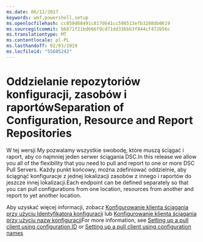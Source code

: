 ```yaml
---
ms.date: 06/12/2017
keywords: wmf,powershell,setup
ms.openlocfilehash: cc859d68491c817d641cc598513efb3208db0619
ms.sourcegitcommit: b6871f21bd666f9cd71dd336bb3f844cf472b56c
ms.translationtype: MT
ms.contentlocale: pl-PL
ms.lasthandoff: 02/03/2019
ms.locfileid: "55685242"
---
```

# <a name="separation-of-configuration-resource-and-report-repositories"></a><span data-ttu-id="881ed-102">Oddzielanie repozytoriów konfiguracji, zasobów i raportów</span><span class="sxs-lookup"><span data-stu-id="881ed-102">Separation of Configuration, Resource and Report Repositories</span></span>

<span data-ttu-id="881ed-103">W tej wersji My pozwalamy wszystkie swobodę, które muszą ściągać i raport, aby co najmniej jeden serwer ściągania DSC.</span><span class="sxs-lookup"><span data-stu-id="881ed-103">In this release we allow you all of the flexibility that you need to pull and report to one or more DSC Pull Servers.</span></span> <span data-ttu-id="881ed-104">Każdy punkt końcowy, można zdefiniować oddzielnie, aby ściągnąć konfiguracje z jednej lokalizacji zasobów z innego i raportów do jeszcze innej lokalizacji.</span><span class="sxs-lookup"><span data-stu-id="881ed-104">Each endpoint can be defined separately so that you can pull configurations from one location, resources from another and report to yet another location.</span></span>

<span data-ttu-id="881ed-105">Aby uzyskać więcej informacji, zobacz [Konfigurowanie klienta ściągania przy użyciu Identyfikatora konfiguracji](https://msdn.microsoft.com/powershell/dsc/pullclientconfigid) lub [Konfigurowanie klienta ściągania przy użyciu nazw konfiguracji](https://msdn.microsoft.com/powershell/dsc/pullclientconfignames)</span><span class="sxs-lookup"><span data-stu-id="881ed-105">For more information, see [Setting up a pull client using configuration ID](https://msdn.microsoft.com/powershell/dsc/pullclientconfigid) or [Setting up a pull client using configuration names](https://msdn.microsoft.com/powershell/dsc/pullclientconfignames)</span></span>

